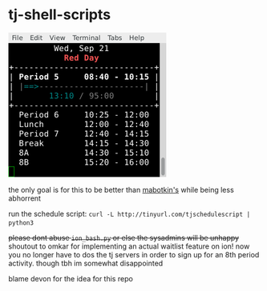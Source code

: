 # tj-shell-scripts

![screenshot of schedule.py](schedule_screenshot.png)

the only goal is for this to be better than [mabotkin's](https://github.com/mabotkin/schedule) while being less abhorrent

run the schedule script: `curl -L http://tinyurl.com/tjschedulescript | python3`

<strike>please dont abuse `ion_bash.py` or else the sysadmins will be unhappy</strike> shoutout to omkar for implementing an actual waitlist feature on ion! now you no longer have to dos the tj servers in order to sign up for an 8th period activity. though tbh im somewhat disappointed

blame devon for the idea for this repo
